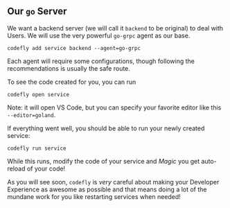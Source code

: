 ## Our `go` Server

We want a backend server (we will call it `backend` to be original) to deal with Users. We will use the very powerful `go-grpc` agent as our base.

```shell
codefly add service backend --agent=go-grpc
```

Each agent will require some configurations, though following the recommendations is usually the safe route.

To see the code created for you, you can run
```shell
codefly open service
```
Note: it will open VS Code, but you can specify your favorite editor like this `--editor=goland`.

If everything went well, you should be able to run your newly created service:

```shell
codefly run service
```

While this runs, modify the code of your service and *Magic* you get auto-reload of your code!

As you will see soon, `codefly` is *very* careful about making your Developer Experience as awesome as possible and that means doing a lot of the mundane work for you like restarting services when needed!
